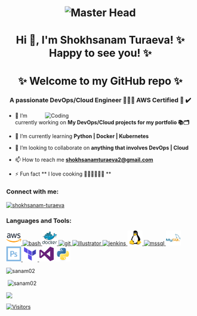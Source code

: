 <h1 align="center">
  <img src="https://nife.io/wp-content/uploads/2022/08/cloud.gif" alt="Master Head" width="900" height="300"/>
</h1>
  <h1 align="center">Hi 👋, I'm Shokhsanam Turaeva! ✨ Happy to see you! ✨
<h1 align="center">✨ Welcome to my GitHub repo ✨</h1>
<h3 align="center">A passionate DevOps/Cloud Engineer 👩🏻‍💻 AWS Certified  📄 ✔️ </h3>
<img align="right" alt="Coding" width="400" src="https://media.tenor.com/PP9v7VIs6R4AAAAd/scaler-create-impact.gif">

- 🔭 I’m currently working on **My DevOps/Cloud projects for my portfolio 📚🗂**

- 🌱 I’m currently learning **Python | Docker | Kubernetes**

- 🤝 I’m looking to collaborate on **anything that involves DevOps | Cloud**

- 📫 How to reach me **shokhsanamturaeva2@gmail.com**

- ⚡ Fun fact ** I love cooking 👩🏻‍🍳🥗🍝🥧 ** 

<h3 align="left">Connect with me:</h3>
<p align="left">
<a href="https://linkedin.com/in/shokhsanam-turaeva" target="blank"><img align="center" src="https://raw.githubusercontent.com/rahuldkjain/github-profile-readme-generator/master/src/images/icons/Social/linked-in-alt.svg" alt="shokhsanam-turaeva" height="30" width="40" /></a>
</p>

<h3 align="left">Languages and Tools:</h3>
<p align="left"> <a href="https://aws.amazon.com" target="_blank" rel="noreferrer"> <img src="https://raw.githubusercontent.com/devicons/devicon/master/icons/amazonwebservices/amazonwebservices-original-wordmark.svg" alt="aws" width="40" height="40"/> </a> <a href="https://www.gnu.org/software/bash/" target="_blank" rel="noreferrer"> <img src="https://www.vectorlogo.zone/logos/gnu_bash/gnu_bash-icon.svg" alt="bash" width="40" height="40"/> </a> <a href="https://www.docker.com/" target="_blank" rel="noreferrer"> <img src="https://raw.githubusercontent.com/devicons/devicon/master/icons/docker/docker-original-wordmark.svg" alt="docker" width="40" height="40"/> </a> <a href="https://git-scm.com/" target="_blank" rel="noreferrer"> <img src="https://www.vectorlogo.zone/logos/git-scm/git-scm-icon.svg" alt="git" width="40" height="40"/> </a> <a href="https://www.adobe.com/in/products/illustrator.html" target="_blank" rel="noreferrer"> <img src="https://www.vectorlogo.zone/logos/adobe_illustrator/adobe_illustrator-icon.svg" alt="illustrator" width="40" height="40"/> </a> <a href="https://www.jenkins.io" target="_blank" rel="noreferrer"> <img src="https://www.vectorlogo.zone/logos/jenkins/jenkins-icon.svg" alt="jenkins" width="40" height="40"/> </a> <a href="https://www.linux.org/" target="_blank" rel="noreferrer"> <img src="https://raw.githubusercontent.com/devicons/devicon/master/icons/linux/linux-original.svg" alt="linux" width="40" height="40"/> </a> <a href="https://www.microsoft.com/en-us/sql-server" target="_blank" rel="noreferrer"> <img src="https://www.svgrepo.com/show/303229/microsoft-sql-server-logo.svg" alt="mssql" width="40" height="40"/> </a> <a href="https://www.mysql.com/" target="_blank" rel="noreferrer"> <img src="https://raw.githubusercontent.com/devicons/devicon/master/icons/mysql/mysql-original-wordmark.svg" alt="mysql" width="40" height="40"/> </a> <a href="https://www.photoshop.com/en" target="_blank" rel="noreferrer"> <img src="https://raw.githubusercontent.com/devicons/devicon/master/icons/photoshop/photoshop-line.svg" alt="photoshop" width="40" height="40"/> </a> <a <img  <a href="https://www.terraform.io/" target="_blank" rel="noreferrer"> <img src="https://raw.githubusercontent.com/devicons/devicon/master/icons/terraform/terraform-original.svg" alt="Terraform" width="40" height="40"/> </a <a href="https://visualstudio.microsoft.com/" target="_blank" rel="noreferrer"><img src="https://raw.githubusercontent.com/devicons/devicon/master/icons/visualstudio/visualstudio-plain.svg" alt="Visual Studio" width="40" height="40"/></a> <a href="https://www.python.org" target="_blank" rel="noreferrer"> <img src="https://raw.githubusercontent.com/devicons/devicon/master/icons/python/python-original.svg" alt="Python" width="40" height="40"/> </a> </p>  <p><img
src="https://github-readme-stats.vercel.app/api/top-langs?username=sanam02&show_icons=true&locale=en&layout=compact" alt="sanam02" /></p>
<p>&nbsp;<img align="center" src="https://github-readme-stats.vercel.app/api?username=sanam02&show_icons=true&locale=en" alt="sanam02" /></p>
<p><img align="center" src="https://github-readme-streak-stats.herokuapp.com/?user=sanam02&" /></p>

[![Visitors](https://api.visitorbadge.io/api/visitors?path=<Sanam02>%2F<Sanam02>&label=VISITORS&countColor=%23263759)](https://visitorbadge.io/status?path=<Sanam02>%2F<Sanam02>)
